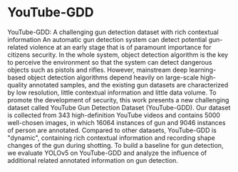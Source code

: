 # YouTube-GDD
YouTube-GDD: A challenging gun detection dataset with rich contextual information
An automatic gun detection system can detect potential gun-related violence at an early stage that is of paramount importance for citizens security. In the whole system, object detection algorithm is the key to perceive the environment so that the system can detect dangerous objects such as pistols and rifles. However, mainstream deep learning-based object detection algorithms depend heavily on large-scale high-quality annotated samples, and the existing gun datasets are characterized by low resolution, little contextual information and little data volume. To promote the development of security, this work presents a new challenging dataset called YouTube Gun Detection Dataset (YouTube-GDD). Our dataset is collected from 343 high-definition YouTube videos and contains 5000 well-chosen images, in which 16064 instances of gun and 9046 instances of person are annotated. Compared to other datasets, YouTube-GDD is "dynamic", containing rich contextual information and recording shape changes of the gun during shotting. To build a baseline for gun detection, we evaluate YOLOv5 on YouTube-GDD and analyze the influence of additional related annotated information on gun detection.
